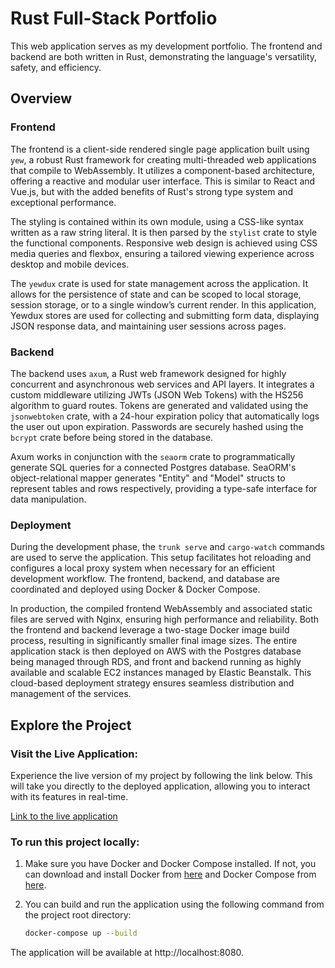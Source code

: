 # Rust Full-Stack Portfolio

This web application serves as my development portfolio. The frontend and backend are both written in Rust, demonstrating the language's versatility, safety, and efficiency.

## Overview

### Frontend

The frontend is a client-side rendered single page application built using `yew`, a robust Rust framework for creating multi-threaded web applications that compile to WebAssembly. It utilizes a component-based architecture, offering a reactive and modular user interface. This is similar to React and Vue.js, but with the added benefits of Rust's strong type system and exceptional performance.

The styling is contained within its own module, using a CSS-like syntax written as a raw string literal. It is then parsed by the `stylist` crate to style the functional components. Responsive web design is achieved using CSS media queries and flexbox, ensuring a tailored viewing experience across desktop and mobile devices.

The `yewdux` crate is used for state management across the application. It allows for the persistence of state and can be scoped to local storage, session storage, or to a single window’s current render. In this application, Yewdux stores are used for collecting and submitting form data, displaying JSON response data, and maintaining user sessions across pages.

### Backend

The backend uses `axum`, a Rust web framework designed for highly concurrent and asynchronous web services and API layers. It integrates a custom middleware utilizing JWTs (JSON Web Tokens) with the HS256 algorithm to guard routes. Tokens are generated and validated using the `jsonwebtoken` crate, with a 24-hour expiration policy that automatically logs the user out upon expiration. Passwords are securely hashed using the `bcrypt` crate before being stored in the database.

Axum works in conjunction with the `seaorm` crate to programmatically generate SQL queries for a connected Postgres database. SeaORM's object-relational mapper generates "Entity" and "Model" structs to represent tables and rows respectively, providing a type-safe interface for data manipulation.

### Deployment

During the development phase, the `trunk serve` and `cargo-watch` commands are used to serve the application. This setup facilitates hot reloading and configures a local proxy system when necessary for an efficient development workflow. The frontend, backend, and database are coordinated and deployed using Docker & Docker Compose.

In production, the compiled frontend WebAssembly and associated static files are served with Nginx, ensuring high performance and reliability. Both the frontend and backend leverage a two-stage Docker image build process, resulting in significantly smaller final image sizes. The entire application stack is then deployed on AWS with the Postgres database being managed through RDS, and front and backend running as highly available and scalable EC2 instances managed by Elastic Beanstalk. This cloud-based deployment strategy ensures seamless distribution and management of the services.

## Explore the Project

### Visit the Live Application:

Experience the live version of my project by following the link below. This will take you directly to the deployed application, allowing you to interact with its features in real-time.

[Link to the live application](http://xog-frontend-v1.us-east-2.elasticbeanstalk.com/)

### To run this project locally:

1. Make sure you have Docker and Docker Compose installed. If not, you can download and install Docker from [here](https://docs.docker.com/get-docker/) and Docker Compose from [here](https://docs.docker.com/compose/install/).

2. You can build and run the application using the following command from the project root directory:

    ```zsh
    docker-compose up --build
    ``` 

The application will be available at http://localhost:8080.
